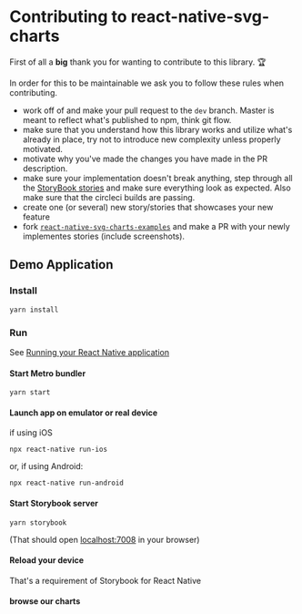 # Contributing to react-native-svg-charts

First of all a __big__ thank you for wanting to contribute to this library. 🏆

In order for this to be maintainable we ask you to follow these rules when contributing.

* work off of and make your pull request to the `dev` branch. Master is meant to reflect what's published to npm, think git flow.
* make sure that you understand how this library works and utilize what's already in place, try not to introduce new complexity unless properly motivated.
* motivate why you've made the changes you have made in the PR description.
* make sure your implementation doesn't break anything, step through all the [StoryBook stories](#demo-application) and make sure everything look as expected. Also make sure that the circleci builds are passing.
* create one (or several) new story/stories that showcases your new feature
* fork [`react-native-svg-charts-examples`](https://github.com/JesperLekland/react-native-svg-charts-examples) and make a PR with your newly implementes stories (include screenshots).


## Demo Application

### Install
```shell
yarn install
```

### Run
See [Running your React Native application](https://reactnative.dev/docs/environment-setup)

#### Start Metro bundler
```shell
yarn start
```

#### Launch app on emulator or real device
if using iOS
```shell
npx react-native run-ios
```
or, if using Android:
```shell
npx react-native run-android
```

#### Start Storybook server
```shell
yarn storybook
```
(That should open [localhost:7008](localhost:7008) in your browser)

#### Reload your device
That's a requirement of Storybook for React Native

#### browse our charts